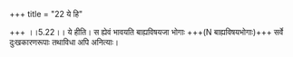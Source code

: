 +++
title = "22 ये हि"

+++
।।5.22।। ये हीति। स ह्येवं भावयति बाह्यविषयजा भोगाः +++(N बाह्यविषयभोगाः)+++
सर्वे दुःखकारणरूपाः तथाविधा अपि अनित्याः।

